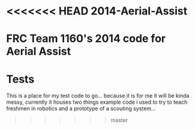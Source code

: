 <<<<<<< HEAD
2014-Aerial-Assist
==================

FRC Team 1160's 2014 code for Aerial Assist
=======
Tests
=====

This is a place for my test code to go... because it is for me it will be kinda messy, currently it houses two things example code i used to try to teach freshmen in robotics and a prototype of a scouting system... 
>>>>>>> master
